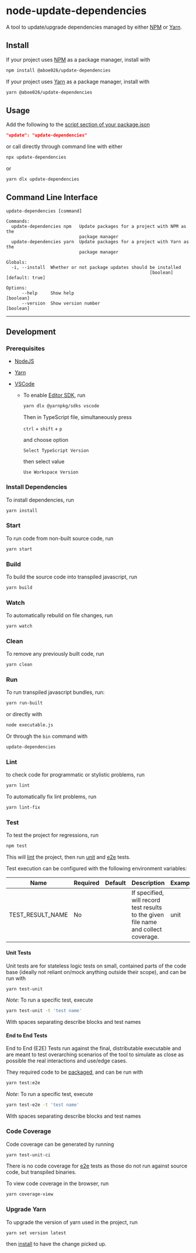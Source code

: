 # node-update-dependencies

A tool to update/upgrade dependencies managed by either [NPM](https://www.npmjs.com/) or [Yarn](https://yarnpkg.com/).

## Install

If your project uses [NPM](https://www.npmjs.com/) as a package manager, install with

```sh
npm install @aboe026/update-dependencies
```

If your project uses [Yarn](https://yarnpkg.com/) as a package manager, install with

```sh
yarn @aboe026/update-dependencies
```

## Usage

Add the following to the [script section of your package.json](https://docs.npmjs.com/cli/v9/configuring-npm/package-json#scripts)

```json
"update": "update-dependencies"
```

or call directly through command line with either

```sh
npx update-dependencies
```

or

```sh
yarn dlx update-dependencies
```

## Command Line Interface

```
update-dependencies [command]

Commands:
  update-dependencies npm   Update packages for a project with NPM as the
                            package manager
  update-dependencies yarn  Update packages for a project with Yarn as the
                            package manager

Globals:
  -i, --install  Whether or not package updates should be installed
                                                       [boolean] [default: true]

Options:
      --help     Show help                                             [boolean]
      --version  Show version number                                   [boolean]
```

---

## Development

### Prerequisites

- [NodeJS](https://nodejs.org/)
- [Yarn](https://yarnpkg.com/)
- [VSCode](https://code.visualstudio.com/)

  - To enable [Editor SDK](https://yarnpkg.com/getting-started/editor-sdks), run

    ```sh
    yarn dlx @yarnpkg/sdks vscode
    ```

    Then in TypeScript file, simultaneously press

    `ctrl` + `shift` + `p`

    and choose option

    `Select TypeScript Version`

    then select value

    `Use Workspace Version`

### Install Dependencies

To install dependencies, run

```sh
yarn install
```

### Start

To run code from non-built source code, run

```sh
yarn start
```

### Build

To build the source code into transpiled javascript, run

```sh
yarn build
```

### Watch

To automatically rebuild on file changes, run

```sh
yarn watch
```

### Clean

To remove any previously built code, run

```sh
yarn clean
```

### Run

To run transpiled javascript bundles, run:

```sh
yarn run-built
```

or directly with

```sh
node executable.js
```

Or through the `bin` command with

```sh
update-dependencies
```

### Lint

to check code for programmatic or stylistic problems, run

```sh
yarn lint
```

To automatically fix lint problems, run

```sh
yarn lint-fix
```

### Test

To test the project for regressions, run

```sh
npm test
```

This will [lint](#lint) the project, then run [unit](#unit-tests) and [e2e](#end-to-end-tests) tests.

Test execution can be configured with the following environment variables:

| Name             | Required | Default | Description                                                                         | Example(s) |
| ---------------- | -------- | ------- | ----------------------------------------------------------------------------------- | ---------- |
| TEST_RESULT_NAME | No       |         | If specified, will record test results to the given file name and collect coverage. | unit       |

#### Unit Tests

Unit tests are for stateless logic tests on small, contained parts of the code base (ideally not reliant on/mock anything outside their scope), and can be run with

```sh
yarn test-unit
```

_Note_: To run a specific test, execute

```sh
yarn test-unit -t 'test name'
```

With spaces separating describe blocks and test names

#### End to End Tests

End to End (E2E) Tests run against the final, distributable executable and are meant to test overarching scenarios of the tool to simulate as close as possible the real interactions and use/edge cases.

They required code to be [packaged](#package), and can be run with

```sh
yarn test:e2e
```

_Note_: To run a specific test, execute

```sh
yarn test-e2e -t 'test name'
```

With spaces separating describe blocks and test names

### Code Coverage

Code coverage can be generated by running

```sh
yarn test-unit-ci
```

There is no code coverage for [e2e](#end-to-end-tests) tests as those do not run against source code, but transpiled binaries.

To view code coverage in the browser, run

```sh
yarn coverage-view
```

### Upgrade Yarn

To upgrade the version of yarn used in the project, run

```sh
yarn set version latest
```

then [install](#install) to have the change picked up.
